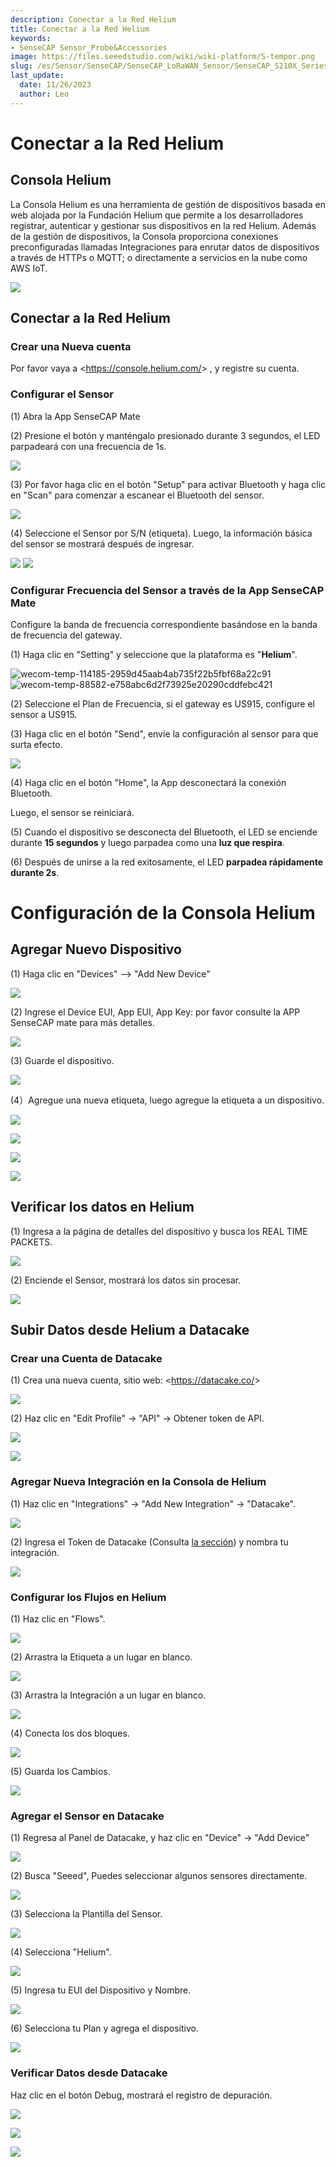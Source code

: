 ```yaml
---
description: Conectar a la Red Helium
title: Conectar a la Red Helium
keywords:
- SenseCAP Sensor_Probe&Accessories
image: https://files.seeedstudio.com/wiki/wiki-platform/S-tempor.png
slug: /es/Sensor/SenseCAP/SenseCAP_LoRaWAN_Sensor/SenseCAP_S210X_Series/tutorial/How-to-Connect-SenseCAP-S210X-to-Helium-Network
last_update:
  date: 11/26/2023
  author: Leo
---
```


# Conectar a la Red Helium

## Consola Helium

La Consola Helium es una herramienta de gestión de dispositivos basada en web alojada por la Fundación Helium que permite a los desarrolladores registrar, autenticar y gestionar sus dispositivos en la red Helium. Además de la gestión de dispositivos, la Consola proporciona conexiones preconfiguradas llamadas Integraciones para enrutar datos de dispositivos a través de HTTPs o MQTT; o directamente a servicios en la nube como AWS IoT.

![](https://files.seeedstudio.com/wiki/SenseCAPS210X/Helium_Network/003.png)

## Conectar a la Red Helium

### Crear una Nueva cuenta

Por favor vaya a &lt;https://console.helium.com/&gt;  , y registre su cuenta.

### Configurar el Sensor

(1) Abra la App SenseCAP Mate

(2) Presione el botón y manténgalo presionado durante 3 segundos, el LED parpadeará con una frecuencia de 1s.

![](https://files.seeedstudio.com/wiki/SenseCAPS210X/Helium_Network/004.png)

(3) Por favor haga clic en el botón "Setup" para activar Bluetooth y haga clic en "Scan" para comenzar a escanear el Bluetooth del sensor.

![](https://files.seeedstudio.com/wiki/SenseCAPS210X/Helium_Network/005.png)

(4) Seleccione el Sensor por S/N (etiqueta). Luego, la información básica del sensor se mostrará después de ingresar.

![](https://files.seeedstudio.com/wiki/SenseCAPS210X/Helium_Network/006.png)       ![](https://files.seeedstudio.com/wiki/SenseCAPS210X/Helium_Network/007.png)

### Configurar Frecuencia del Sensor a través de la App SenseCAP Mate

Configure la banda de frecuencia correspondiente basándose en la banda de frecuencia del gateway.

(1) Haga clic en "Setting" y seleccione que la plataforma es "**Helium**".

![wecom-temp-114185-2959d45aab4ab735f22b5fbf68a22c91](https://files.seeedstudio.com/wiki/SenseCAPS210X/Helium_Network/008.png)     ![wecom-temp-88582-e758abc6d2f73925e20290cddfebc421](https://files.seeedstudio.com/wiki/SenseCAPS210X/Helium_Network/009.png)

(2) Seleccione el Plan de Frecuencia, si el gateway es US915, configure el sensor a US915.

(3) Haga clic en el botón "Send", envíe la configuración al sensor para que surta efecto.

![](https://files.seeedstudio.com/wiki/SenseCAPS210X/Helium_Network/0010.png)

(4) Haga clic en el botón "Home", la App desconectará la conexión Bluetooth.

Luego, el sensor se reiniciará.

(5) Cuando el dispositivo se desconecta del Bluetooth, el LED se enciende durante **15 segundos** y luego parpadea como una **luz que respira**.

(6) Después de unirse a la red exitosamente, el LED **parpadea rápidamente durante 2s**.

# Configuración de la Consola Helium

## Agregar Nuevo Dispositivo

(1) Haga clic en "Devices" –> "Add New Device"

![](https://files.seeedstudio.com/wiki/SenseCAPS210X/Helium_Network/0011.png)

(2) Ingrese el Device EUI, App EUI, App Key: por favor consulte la APP SenseCAP mate para más detalles.

![](https://files.seeedstudio.com/wiki/SenseCAPS210X/Helium_Network/0012.png)

(3) Guarde el dispositivo.

![](https://files.seeedstudio.com/wiki/SenseCAPS210X/Helium_Network/0013.png)

(4）Agregue una nueva etiqueta, luego agregue la etiqueta a un dispositivo.

![](https://files.seeedstudio.com/wiki/SenseCAPS210X/Helium_Network/0014.png)

![](https://files.seeedstudio.com/wiki/SenseCAPS210X/Helium_Network/0015.png)

![](https://files.seeedstudio.com/wiki/SenseCAPS210X/Helium_Network/0016.png)

![](https://files.seeedstudio.com/wiki/SenseCAPS210X/Helium_Network/0017.png)

## Verificar los datos en Helium

(1) Ingresa a la página de detalles del dispositivo y busca los REAL TIME PACKETS.

![](https://files.seeedstudio.com/wiki/SenseCAPS210X/Helium_Network/0018.png)

(2) Enciende el Sensor, mostrará los datos sin procesar.

![](https://files.seeedstudio.com/wiki/SenseCAPS210X/Helium_Network/0019.png)

## Subir Datos desde Helium a Datacake

### Crear una Cuenta de Datacake

(1) Crea una nueva cuenta, sitio web: &lt;https://datacake.co/&gt;

![](https://files.seeedstudio.com/wiki/SenseCAPS210X/Helium_Network/0020.png)

(2) Haz clic en "Edit Profile" -> "API" -> Obtener token de API.

![](https://files.seeedstudio.com/wiki/SenseCAPS210X/Helium_Network/0021.png)

![](https://files.seeedstudio.com/wiki/SenseCAPS210X/Helium_Network/0022.png)

### Agregar Nueva Integración en la Consola de Helium

(1) Haz clic en "Integrations" -> "Add New Integration" -> "Datacake".

![](https://files.seeedstudio.com/wiki/SenseCAPS210X/Helium_Network/0023.png)

(2) Ingresa el Token de Datacake (Consulta [la sección](https://files.seeedstudio.com/wiki/SenseCAPS210X/Helium_Network/#_Create_a_Datacake)) y nombra tu integración.

![](https://files.seeedstudio.com/wiki/SenseCAPS210X/Helium_Network/0024.png)

### Configurar los Flujos en Helium

(1) Haz clic en "Flows".

![](https://files.seeedstudio.com/wiki/SenseCAPS210X/Helium_Network/0025.png)

(2) Arrastra la Etiqueta a un lugar en blanco.

![](https://files.seeedstudio.com/wiki/SenseCAPS210X/Helium_Network/0026.png)

(3) Arrastra la Integración a un lugar en blanco.

![](https://files.seeedstudio.com/wiki/SenseCAPS210X/Helium_Network/0027.png)

(4) Conecta los dos bloques.

![](https://files.seeedstudio.com/wiki/SenseCAPS210X/Helium_Network/0028.png)

(5) Guarda los Cambios.

![](https://files.seeedstudio.com/wiki/SenseCAPS210X/Helium_Network/0029.png)

### Agregar el Sensor en Datacake

(1) Regresa al Panel de Datacake, y haz clic en "Device" -> "Add Device"

![](https://files.seeedstudio.com/wiki/SenseCAPS210X/Helium_Network/0030.png)

(2) Busca "Seeed", Puedes seleccionar algunos sensores directamente.

![](https://files.seeedstudio.com/wiki/SenseCAPS210X/Helium_Network/0031.png)

(3) Selecciona la Plantilla del Sensor.

![](https://files.seeedstudio.com/wiki/SenseCAPS210X/Helium_Network/0032.png)

(4) Selecciona "Helium".

![](https://files.seeedstudio.com/wiki/SenseCAPS210X/Helium_Network/0033.png)

(5) Ingresa tu EUI del Dispositivo y Nombre.

![](https://files.seeedstudio.com/wiki/SenseCAPS210X/Helium_Network/0034.png)

(6) Selecciona tu Plan y agrega el dispositivo.

![](https://files.seeedstudio.com/wiki/SenseCAPS210X/Helium_Network/0035.png)

### Verificar Datos desde Datacake

Haz clic en el botón Debug, mostrará el registro de depuración.

![](https://files.seeedstudio.com/wiki/SenseCAPS210X/Helium_Network/0036.png)

![](https://files.seeedstudio.com/wiki/SenseCAPS210X/Helium_Network/0037.png)

![](https://files.seeedstudio.com/wiki/SenseCAPS210X/Helium_Network/0038.png)
